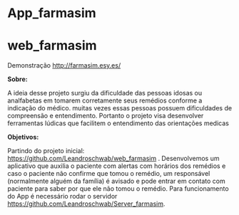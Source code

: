 # App_farmasim
# web_farmasim 

Demonstração http://farmasim.esy.es/ 

  

**Sobre:** 

A ideia desse projeto surgiu da dificuldade das pessoas idosas ou analfabetas em tomarem corretamente seus remédios conforme a indicação do médico. muitas vezes essas pessoas possuem dificuldades de compreensão e entendimento. Portanto o projeto visa desenvolver ferramentas lúdicas que facilitem o entendimento das orientações medicas 
     
**Objetivos:**   

Partindo do projeto inicial: https://github.com/Leandroschwab/web_farmasim . Desenvolvemos um aplicativo que auxilia o paciente com alertas com horários dos remédios e caso o paciente não confirme que tomou o remédio, um responsável (normalmente alguém da família) é avisado e pode entrar em contato com paciente para saber por que ele não tomou o remédio. Para funcionamento do App é necessário rodar o servidor https://github.com/Leandroschwab/Server_farmasim.  
